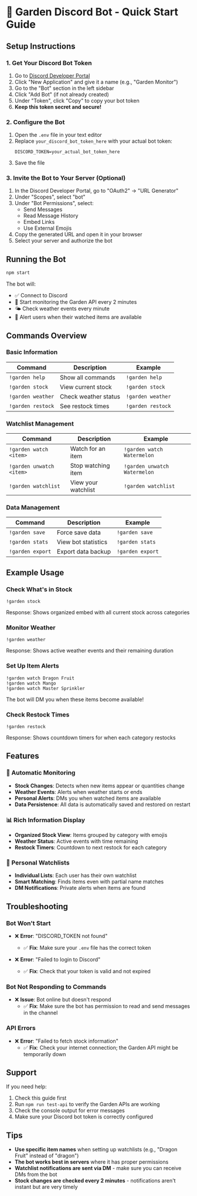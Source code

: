 # 🌱 Garden Discord Bot - Quick Start Guide

## Setup Instructions

### 1. Get Your Discord Bot Token

1. Go to [Discord Developer Portal](https://discord.com/developers/applications)
2. Click "New Application" and give it a name (e.g., "Garden Monitor")
3. Go to the "Bot" section in the left sidebar
4. Click "Add Bot" (if not already created)
5. Under "Token", click "Copy" to copy your bot token
6. **Keep this token secret and secure!**

### 2. Configure the Bot

1. Open the `.env` file in your text editor
2. Replace `your_discord_bot_token_here` with your actual bot token:
   ```
   DISCORD_TOKEN=your_actual_bot_token_here
   ```
3. Save the file

### 3. Invite the Bot to Your Server (Optional)

1. In the Discord Developer Portal, go to "OAuth2" → "URL Generator"
2. Under "Scopes", select "bot"
3. Under "Bot Permissions", select:
   - Send Messages
   - Read Message History
   - Embed Links
   - Use External Emojis
4. Copy the generated URL and open it in your browser
5. Select your server and authorize the bot

## Running the Bot

```bash
npm start
```

The bot will:
- ✅ Connect to Discord
- 🔄 Start monitoring the Garden API every 2 minutes
- 🌤️ Check weather events every minute
- 👀 Alert users when their watched items are available

## Commands Overview

### Basic Information
| Command | Description | Example |
|---------|-------------|---------|
| `!garden help` | Show all commands | `!garden help` |
| `!garden stock` | View current stock | `!garden stock` |
| `!garden weather` | Check weather status | `!garden weather` |
| `!garden restock` | See restock times | `!garden restock` |

### Watchlist Management  
| Command | Description | Example |
|---------|-------------|---------|
| `!garden watch <item>` | Watch for an item | `!garden watch Watermelon` |
| `!garden unwatch <item>` | Stop watching item | `!garden unwatch Watermelon` |
| `!garden watchlist` | View your watchlist | `!garden watchlist` |

### Data Management
| Command | Description | Example |
|---------|-------------|---------|
| `!garden save` | Force save data | `!garden save` |
| `!garden stats` | View bot statistics | `!garden stats` |
| `!garden export` | Export data backup | `!garden export` |

## Example Usage

### Check What's in Stock
```
!garden stock
```
Response: Shows organized embed with all current stock across categories

### Monitor Weather
```
!garden weather
```
Response: Shows active weather events and their remaining duration

### Set Up Item Alerts
```
!garden watch Dragon Fruit
!garden watch Mango
!garden watch Master Sprinkler
```
The bot will DM you when these items become available!

### Check Restock Times
```
!garden restock
```
Response: Shows countdown timers for when each category restocks

## Features

### 🔄 Automatic Monitoring
- **Stock Changes**: Detects when new items appear or quantities change
- **Weather Events**: Alerts when weather starts or ends
- **Personal Alerts**: DMs you when watched items are available
- **Data Persistence**: All data is automatically saved and restored on restart

### 📊 Rich Information Display
- **Organized Stock View**: Items grouped by category with emojis
- **Weather Status**: Active events with time remaining
- **Restock Timers**: Countdown to next restock for each category

### 👀 Personal Watchlists
- **Individual Lists**: Each user has their own watchlist
- **Smart Matching**: Finds items even with partial name matches
- **DM Notifications**: Private alerts when items are found

## Troubleshooting

### Bot Won't Start
- ❌ **Error**: "DISCORD_TOKEN not found"
  - ✅ **Fix**: Make sure your `.env` file has the correct token

- ❌ **Error**: "Failed to login to Discord"
  - ✅ **Fix**: Check that your token is valid and not expired

### Bot Not Responding to Commands
- ❌ **Issue**: Bot online but doesn't respond
  - ✅ **Fix**: Make sure the bot has permission to read and send messages in the channel

### API Errors
- ❌ **Error**: "Failed to fetch stock information"
  - ✅ **Fix**: Check your internet connection; the Garden API might be temporarily down

## Support

If you need help:
1. Check this guide first
2. Run `npm run test-api` to verify the Garden APIs are working
3. Check the console output for error messages
4. Make sure your Discord bot token is correctly configured

## Tips

- **Use specific item names** when setting up watchlists (e.g., "Dragon Fruit" instead of "dragon")
- **The bot works best in servers** where it has proper permissions
- **Watchlist notifications are sent via DM** - make sure you can receive DMs from the bot
- **Stock changes are checked every 2 minutes** - notifications aren't instant but are very timely
